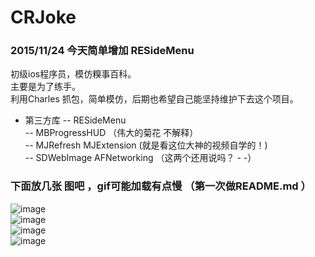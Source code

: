 # CRJoke

### 2015/11/24 今天简单增加 RESideMenu

初级ios程序员，模仿糗事百科。 <br />
主要是为了练手。<br />
利用Charles 抓包，简单模仿，后期也希望自己能坚持维护下去这个项目。<br />

- 第三方库 
-- RESideMenu <br />
-- MBProgressHUD （伟大的菊花 不解释）<br />
-- MJRefresh MJExtension (就是看这位大神的视频自学的！) <br />
-- SDWebImage AFNetworking （这两个还用说吗？  - -） <br />








### 下面放几张 图吧 ，gif可能加载有点慢 （第一次做README.md ）

![image](https://github.com/Chengran888/CRJoke/blob/master/screenPic/fcr1.png)<br />
![image](https://github.com/Chengran888/CRJoke/blob/master/screenPic/fcr2.png)<br />
![image](https://github.com/Chengran888/CRJoke/blob/master/screenPic/fcr3.png)<br />
![image](https://github.com/Chengran888/CRJoke/blob/master/screenPic/Step1.gif)<br />





